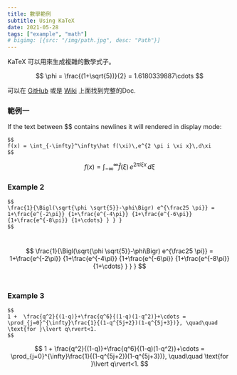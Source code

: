 ```yaml
---
title: 數學範例
subtitle: Using KaTeX
date: 2021-05-28
tags: ["example", "math"]
# bigimg: [{src: "/img/path.jpg", desc: "Path"}]
---
```


KaTeX 可以用來生成複雜的數學式子。

$$
\phi = \frac{(1+\sqrt{5})}{2} = 1.6180339887\cdots
$$

可以在 [GitHub](https://github.com/Khan/KaTeX) 或是 [Wiki](http://tiddlywiki.com/plugins/tiddlywiki/katex/) 上面找到完整的Doc.
<!--more-->

### 範例一

If the text between $$ contains newlines it will rendered in display mode:
```
$$
f(x) = \int_{-\infty}^\infty\hat f(\xi)\,e^{2 \pi i \xi x}\,d\xi
$$
```
$$
f(x) = \int_{-\infty}^\infty\hat f(\xi)\,e^{2 \pi i \xi x}\,d\xi
$$


### Example 2
```
$$
\frac{1}{\Bigl(\sqrt{\phi \sqrt{5}}-\phi\Bigr) e^{\frac25 \pi}} = 1+\frac{e^{-2\pi}} {1+\frac{e^{-4\pi}} {1+\frac{e^{-6\pi}} {1+\frac{e^{-8\pi}} {1+\cdots} } } }
$$
```
​​$$
\frac{1}{\Bigl(\sqrt{\phi \sqrt{5}}-\phi\Bigr) e^{\frac25 \pi}} = 1+\frac{e^{-2\pi}} {1+\frac{e^{-4\pi}} {1+\frac{e^{-6\pi}} {1+\frac{e^{-8\pi}} {1+\cdots} } } }
$$
​​ 

### Example 3
```
$$
1 +  \frac{q^2}{(1-q)}+\frac{q^6}{(1-q)(1-q^2)}+\cdots = \prod_{j=0}^{\infty}\frac{1}{(1-q^{5j+2})(1-q^{5j+3})}, \quad\quad \text{for }\lvert q\rvert<1.
$$
```
$$
1 +  \frac{q^2}{(1-q)}+\frac{q^6}{(1-q)(1-q^2)}+\cdots = \prod_{j=0}^{\infty}\frac{1}{(1-q^{5j+2})(1-q^{5j+3})}, \quad\quad \text{for }\lvert q\rvert<1.
$$
